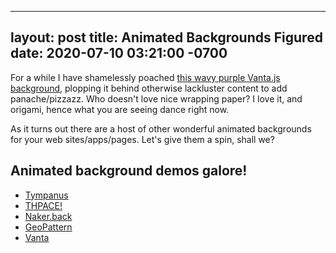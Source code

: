 ---
layout: post
title: Animated Backgrounds Figured
date: 2020-07-10 03:21:00 -0700
----

For a while I have shamelessly poached [this wavy purple Vanta.js
background](https://www.vantajs.com/?effect=waves), plopping it behind
otherwise lackluster content to add panache/pizzazz. Who doesn't love nice
wrapping paper? I love it, and origami, hence what you are seeing dance right
now.

As it turns out there are a host of other wonderful animated backgrounds for
your web sites/apps/pages. Let's give them a spin, shall we?

## Animated background demos galore!
- [Tympanus](https://tympanus.net/Development/AmbientCanvasBackgrounds/index4.html)
- [THPACE!](https://www.braedin.com/Thpace/)
- [Naker.back](https://app.naker.io/back/)
- [GeoPattern](https://btmills.github.io/geopattern/)
- [Vanta](https://www.vantajs.com/?effect=halo)
